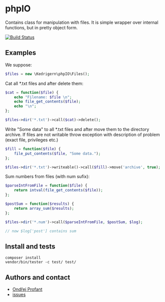 # phpIO

Contains class for manipulation with files.
It is simple wrapper over internal functions, but in pretty object form.

[![Build Status](https://travis-ci.org/Kedrigern/phpio.svg?branch=master)](https://travis-ci.org/Kedrigern/phpio)

## Examples

We suppose:
```php
$files = new \Kedrigern\phpIO\Files();
```

Cat all *.txt files and after delete them:

```php
$cat = function($file) {
	echo "Filename: $file \n";
	echo file_get_contents($file);
	echo "\n";
};

$files->dir('*.txt')->call($cat)->delete();
```

Write "Some data" to all *.txt files and after move them to the directory archive.
If files are not writable throw exception with description of problem (exact file, privileges etc.)

```php
$fill = function($file) {
	file_put_contents($file, "Some data.");
};

$files->dir('*.txt')->writeable()->call($fill)->move('archive', true);
```

Sum numbers from files (with num sufix):
```php
$parseIntFromFile = function($file) {
	return intval(file_get_contents($file));
};

$postSum = function($results) {
	return array_sum($results);
};

$files->dir('*.num')->call($parseIntFromFile, $postSum, $log);

// now $log['post'] contains sum
```

## Install and tests

```
composer install
vendor/bin/tester -c test/ test/
```

## Authors and contact
 * [Ondřej Profant](https://github.com/Kedrigern)
 * [issues](https://github.com/Kedrigern/phpIO/issues)
